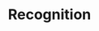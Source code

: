 ---
title: "Recognition"

categories: ['']

tags: ['Recognition']

arwords: 'التعرف الآلي على اﻷنماط'

arexps: []

enwords: ['Recognition']

enexps: []

arlexicons: 'ع'

enlexicons: 'R'

authors: ['Ruqayya Roshdy']

translators: ['X']

citations: 'تطبيقات أساسية في المعالجة الآلية للغة العربية'

sources: 'مركز الملك عبدالله بن عبدالعزيز الدولي لخدمة اللغة العربية'

slug: ""
---